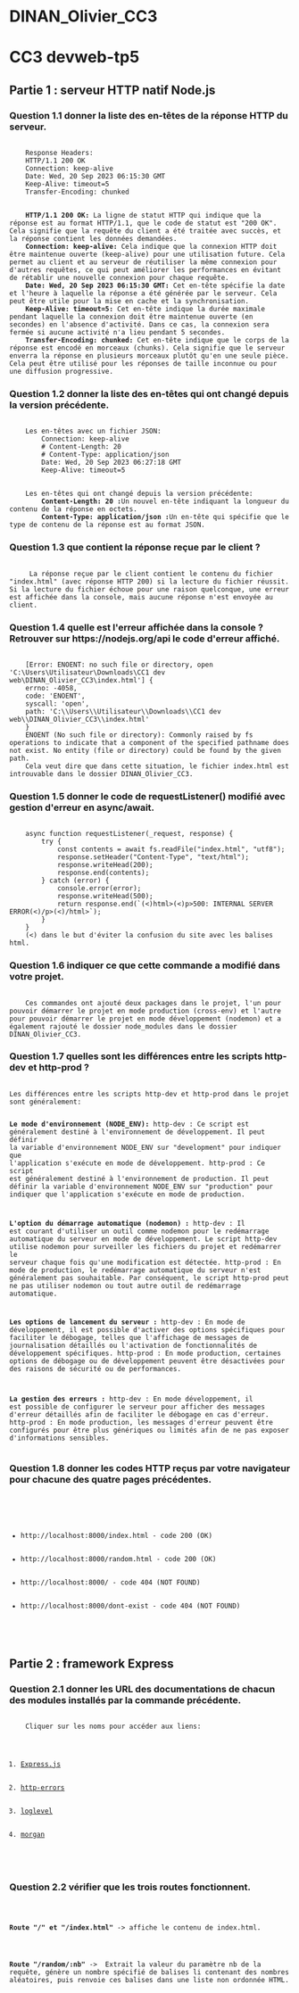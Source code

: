 # DINAN_Olivier_CC3

<h1>CC3 devweb-tp5</h1>

<h2>Partie 1 : serveur HTTP natif Node.js</h2>

<h3>Question 1.1 donner la liste des en-têtes de la réponse HTTP du serveur.</h3>
<pre><code>
    Response Headers:
    HTTP/1.1 200 OK
    Connection: keep-alive
    Date: Wed, 20 Sep 2023 06:15:30 GMT
    Keep-Alive: timeout=5
    Transfer-Encoding: chunked
</code></pre>

<pre><code>
    <B>HTTP/1.1 200 OK:</B> La ligne de statut HTTP qui indique que la réponse est au format HTTP/1.1, que le code de statut est "200 OK". Cela signifie que la requête du client a été traitée avec succès, et la réponse contient les données demandées.
    <B>Connection: keep-alive:</B> Cela indique que la connexion HTTP doit être maintenue ouverte (keep-alive) pour une utilisation future. Cela permet au client et au serveur de réutiliser la même connexion pour d'autres requêtes, ce qui peut améliorer les performances en évitant de rétablir une nouvelle connexion pour chaque requête.
    <B>Date: Wed, 20 Sep 2023 06:15:30 GMT:</B> Cet en-tête spécifie la date et l'heure à laquelle la réponse a été générée par le serveur. Cela peut être utile pour la mise en cache et la synchronisation.
    <B>Keep-Alive: timeout=5:</B> Cet en-tête indique la durée maximale pendant laquelle la connexion doit être maintenue ouverte (en secondes) en l'absence d'activité. Dans ce cas, la connexion sera fermée si aucune activité n'a lieu pendant 5 secondes.
    <B>Transfer-Encoding: chunked:</B> Cet en-tête indique que le corps de la réponse est encodé en morceaux (chunks). Cela signifie que le serveur enverra la réponse en plusieurs morceaux plutôt qu'en une seule pièce. Cela peut être utilisé pour les réponses de taille inconnue ou pour une diffusion progressive.
</code></pre>

<h3>Question 1.2 donner la liste des en-têtes qui ont changé depuis la version précédente.</h3>
<pre><code>
    Les en-têtes avec un fichier JSON:
        Connection: keep-alive
        # Content-Length: 20
        # Content-Type: application/json
        Date: Wed, 20 Sep 2023 06:27:18 GMT
        Keep-Alive: timeout=5
</code></pre>

<pre><code>
    Les en-têtes qui ont changé depuis la version précédente:
        <B>Content-Length: 20 :</B>Un nouvel en-tête indiquant la longueur du contenu de la réponse en octets.
        <B>Content-Type: application/json :</B>Un en-tête qui spécifie que le type de contenu de la réponse est au format JSON.
</code></pre>

<h3>Question 1.3 que contient la réponse reçue par le client ?</h3>
<pre><code>
     La réponse reçue par le client contient le contenu du fichier "index.html" (avec réponse HTTP 200) si la lecture du fichier réussit. Si la lecture du fichier échoue pour une raison quelconque, une erreur est affichée dans la console, mais aucune réponse n'est envoyée au client.
</code></pre>

<h3>Question 1.4 quelle est l'erreur affichée dans la console ? Retrouver sur https://nodejs.org/api le code d'erreur affiché.</h3>
<pre><code>
    [Error: ENOENT: no such file or directory, open 'C:\Users\Utilisateur\Downloads\CC1 dev web\DINAN_Olivier_CC3\index.html'] {
    errno: -4058,
    code: 'ENOENT',
    syscall: 'open',
    path: 'C:\\Users\\Utilisateur\\Downloads\\CC1 dev web\\DINAN_Olivier_CC3\\index.html'
    }
    ENOENT (No such file or directory): Commonly raised by fs operations to indicate that a component of the specified pathname does not exist. No entity (file or directory) could be found by the given path.
    Cela veut dire que dans cette situation, le fichier index.html est introuvable dans le dossier DINAN_Olivier_CC3.
</code></pre>

<h3>Question 1.5 donner le code de requestListener() modifié avec gestion d'erreur en async/await.</h3>
<pre><code>
    async function requestListener(_request, response) {
        try {
            const contents = await fs.readFile("index.html", "utf8");
            response.setHeader("Content-Type", "text/html");
            response.writeHead(200);
            response.end(contents);
        } catch (error) {
            console.error(error);
            response.writeHead(500);
            return response.end(`(<)html>(<)p>500: INTERNAL SERVER ERROR(<)/p>(<)/html>`);
        }
    }
    (<) dans le but d'éviter la confusion du site avec les balises html.
</code></pre>

<h3>Question 1.6 indiquer ce que cette commande a modifié dans votre projet.</h3>
<pre><code>
    Ces commandes ont ajouté deux packages dans le projet, l'un pour pouvoir démarrer le projet en mode production (cross-env) et l'autre pour pouvoir démarrer le projet en mode développement (nodemon) et a également rajouté le dossier node_modules dans le dossier DINAN_Olivier_CC3.
</code></pre>

<h3>Question 1.7 quelles sont les différences entre les scripts http-dev et http-prod ?</h3>
<pre><code>
Les différences entre les scripts http-dev et http-prod dans le projet sont généralement:

<B>Le mode d'environnement (NODE_ENV):</B>
    http-dev : Ce script est généralement destiné à l'environnement de développement. Il peut définir la variable d'environnement NODE_ENV sur "development" pour indiquer que l'application s'exécute en mode de développement.
    http-prod : Ce script est généralement destiné à l'environnement de production. Il peut définir la variable d'environnement NODE_ENV sur "production" pour indiquer que l'application s'exécute en mode de production. 

<B>L'option du démarrage automatique (nodemon) :</B>
    http-dev : Il est courant d'utiliser un outil comme nodemon pour le redémarrage automatique du serveur en mode de développement. Le script http-dev utilise nodemon pour surveiller les fichiers du projet et redémarrer le serveur chaque fois qu'une modification est détectée.
    http-prod : En mode de production, le redémarrage automatique du serveur n'est généralement pas souhaitable. Par conséquent, le script http-prod peut ne pas utiliser nodemon ou tout autre outil de redémarrage automatique.

<B>Les options de lancement du serveur :</B>
    http-dev : En mode de développement, il est possible d'activer des options spécifiques pour faciliter le débogage, telles que l'affichage de messages de journalisation détaillés ou l'activation de fonctionnalités de développement spécifiques.
    http-prod : En mode production, certaines options de débogage ou de développement peuvent être désactivées pour des raisons de sécurité ou de performances.

<B>La gestion des erreurs :</B>
    http-dev : En mode développement, il est possible de configurer le serveur pour afficher des messages d'erreur détaillés afin de faciliter le débogage en cas d'erreur.
    http-prod : En mode production, les messages d'erreur peuvent être configurés pour être plus génériques ou limités afin de ne pas exposer d'informations sensibles.
</code></pre>

<h3>Question 1.8 donner les codes HTTP reçus par votre navigateur pour chacune des quatre pages précédentes.</h3>
<pre><code>
    <ul>
        <li>http://localhost:8000/index.html - code 200 (OK)</li>
        <li>http://localhost:8000/random.html - code 200 (OK)</li>
        <li>http://localhost:8000/ - code 404 (NOT FOUND)</li>
        <li>http://localhost:8000/dont-exist - code 404 (NOT FOUND)</li>
    </ul>
</code></pre>

<h2>Partie 2 : framework Express</h2>

<h3>Question 2.1 donner les URL des documentations de chacun des modules installés par la commande précédente.</h3>
<pre><code>
    Cliquer sur les noms pour accéder aux liens:
    <ol>
        <li><a href="https://expressjs.com/en/5x/api.html">Express.js</a></li>
        <li><a href="https://www.npmjs.com/package/http-errors">http-errors</a></li>
        <li><a href="https://www.npmjs.com/package/loglevel">loglevel</a></li>
        <li><a href="https://www.npmjs.com/package/morgan">morgan</a></li>
     </ol>
</code></pre>

<h3>Question 2.2 vérifier que les trois routes fonctionnent.</h3>
<pre><code>
    <p><B>Route "/" et "/index.html"</B> -> affiche le contenu de index.html.</p>
    <p><B>Route "/random/:nb"</B> ->  Extrait la valeur du paramètre nb de la requête, génère un nombre spécifié de balises li contenant des nombres aléatoires, puis renvoie ces balises dans une liste non ordonnée HTML.</p>
</code></pre>